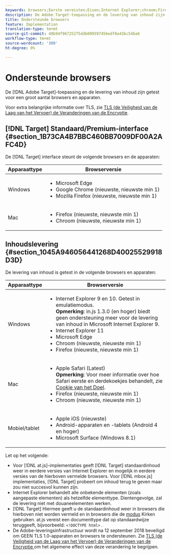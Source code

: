 ```yaml
---
keywords: browsers;Eerste vereisten;Eisen;Internet Explorer;chroom;Firefox;safari;android;oppervlak
description: De Adobe Target-toepassing en de levering van inhoud zijn getest voor een groot aantal browsers en apparaten.
title: Ondersteunde browsers
feature: Implementation
translation-type: tm+mt
source-git-commit: 48b94f967252f5ddb009597456edf0a43bc54ba6
workflow-type: tm+mt
source-wordcount: '309'
ht-degree: 0%

---
```



# Ondersteunde browsers

De [!DNL Adobe Target]-toepassing en de levering van inhoud zijn getest voor een groot aantal browsers en apparaten.

Voor extra belangrijke informatie over TLS, zie [TLS (de Veiligheid van de Laag van het Vervoer) de Veranderingen van de Encryptie](/help/c-implementing-target/c-considerations-before-you-implement-target/tls-transport-layer-security-encryption.md#concept_CC1001E9D3AE4BABAF90B8311B0A6451).

## [!DNL Target] Standaard/Premium-interface  {#section_1B73CA4B7BBC460BB7009DF00A2AFC4D}

De [!DNL Target] interface steunt de volgende browsers en de apparaten:

| Apparaattype | Browserversie |
|--- |--- |
| Windows | <ul><li>Microsoft Edge</li><li>Google Chrome (nieuwste, nieuwste min 1)</li><li>Mozilla Firefox (nieuwste, nieuwste min 1)</li></ul> |
| Mac | <ul><li>Firefox (nieuwste, nieuwste min 1)</li><li>Chroom (nieuwste, nieuwste min 1)</li></ul> |

## Inhoudslevering {#section_1045A946056441268D40025529918D3D}

De levering van inhoud is getest in de volgende browsers en apparaten:

| Apparaattype | Browserversie |
|--- |--- |
| Windows | <ul><li>Internet Explorer 9 en 10. Getest in emulatiemodus.<br>**Opmerking**: in.js 1.3.0 (en hoger) biedt geen ondersteuning meer voor de levering van inhoud in Microsoft Internet Explorer 9.</li><li>Internet Explorer 11</li><li>Microsoft Edge</li><li>Chroom (nieuwste, nieuwste min 1)</li><li>Firefox (nieuwste, nieuwste min 1)</li></ul> |
| Mac | <ul><li>Apple Safari (Latest)<br>**Opmerking**: Voor meer informatie over hoe Safari eerste en derdekoekjes behandelt, zie [Cookie van het Doel](/help/c-implementing-target/c-implementing-target-for-client-side-web/t-mbox-download/cookie-behavior.md).</li><li>Firefox (nieuwste, nieuwste min 1)</li><li>Chroom (nieuwste, nieuwste min 1)</li></ul> |
| Mobiel/tablet | <ul><li>Apple iOS (nieuwste)</li><li>Android-apparaten en -tablets (Android 4 en hoger)</li><li>Microsoft Surface (Windows 8.1)</li></ul> |

Let op het volgende:

* Voor [!DNL at.js]-implementaties geeft [!DNL Target] standaardinhoud weer in eerdere versies van Internet Explorer en mogelijk in eerdere versies van de hierboven vermelde browsers. Voor [!DNL mbox.js] implementaties, [!DNL Target] probeert om inhoud terug te geven maar zou niet succesvol kunnen zijn.
* Internet Explorer behandelt alle onbekende elementen (zoals aangepaste elementen) als hetzelfde elementtype. Dientengevolge, zal de levering niet met douaneelementen werken.
* [!DNL Target] Hiermee geeft u de standaardinhoud weer in browsers die hierboven niet worden vermeld en in browsers die de  [modus](https://en.wikipedia.org/wiki/Quirks_mode) Kirken gebruiken. at.js vereist een documenttype dat op standaardwijze teruggeeft, bijvoorbeeld: `<!DOCTYPE html>` .
* De Adobe-leveringsinfrastructuur wordt na 12 september 2018 beveiligd om GEEN TLS 1.0-apparaten en browsers te ondersteunen. Zie [TLS (de Veiligheid van de Laag van het Vervoer) de Veranderingen van de Encryptie ](/help/c-implementing-target/c-considerations-before-you-implement-target/tls-transport-layer-security-encryption.md#concept_CC1001E9D3AE4BABAF90B8311B0A6451) om het algemene effect van deze verandering te begrijpen.
